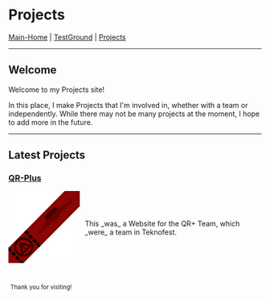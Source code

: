# Projects

[Main-Home](https://subfabula.github.io) | [TestGround](https://subfabula.github.io/SF_W/) | [Projects](https://subfabula.github.io/sf_Projects/)

---

## Welcome

Welcome to my Projects site!

In this place, I make Projects that I'm involved in, whether with a team or independently. While there may not be many projects at the moment, I hope to add more in the future.

---

## Latest Projects

### [**QR-Plus**](https://subfabula.github.io/QR-Plus/)
<div style="display: flex; align-items: center;">
    <div style="position: relative;">
        <img src="assets/pj_file/qr-intro.gif" width="200" style="position: relative;">
        <img src="assets/pj_file/qr_discontinued-tape.png" width="200" style="position: absolute; top: 0; left: 0;">
    </div>
    <p style="margin-left: 10px;">This _was_ a Website for the QR+ Team, which _were_ a team in Teknofest.</p>
</div>
<br clear="left">
<!-- Placeholder for dynamically generated content -->

 <sub>Thank you for visiting!</sub> 

<!-- GitHub will automatically add your social links below this line -->
